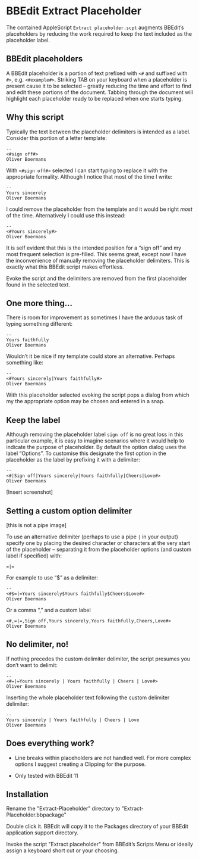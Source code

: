 # BBEdit Extract Placeholder

The contained AppleScript `Extract placeholder.scpt` augments BBEdit’s placeholders by reducing the work required to keep the text included as the placeholder label.

## BBEdit placeholders

A BBEdit placeholder is a portion of text prefixed with `<#` and suffixed with `#>`, e.g. `<#example#>`. Striking TAB on your keyboard when a placeholder is present cause it to be selected – greatly reducing the time and effort to find and edit these portions of the document. Tabbing through the document will highlight each placeholder ready to be replaced when one starts typing.

## Why this script

Typically the text between the placeholder delimiters is intended as a label. Consider this portion of a letter template:

	--
	<#sign off#>
	Oliver Boermans

With `<#sign off#>` selected I can start typing to replace it with the appropriate formality. Although I notice that most of the time I write:

	--
	Yours sincerely
	Oliver Boermans

I could remove the placeholder from the template and it would be right *most* of the time. Alternatively I could use this instead:

	--
	<#Yours sincerely#>
	Oliver Boermans

It is self evident that this is the intended position for a “sign off” and my most frequent selection is pre-filled. This seems great, except now I have the inconvenience of manually removing the placeholder delimiters. This is exactly what this BBEdit script makes effortless.

Evoke the script and the delimiters are removed from the first placeholder found in the selected text.

## One more thing…

There is room for improvement as sometimes I have the arduous task of typing something different:

	--
	Yours faithfully
	Oliver Boermans

Wouldn’t it be nice if my template could store an alternative. Perhaps something like:

	--
	<#Yours sincerely|Yours faithfully#>
	Oliver Boermans

With this placeholder selected evoking the script pops a dialog from which my the appropriate option may be chosen and entered in a snap.

## Keep the label

Although removing the placeholder label `sign off` is no great loss in this particular example, it is easy to imagine scenarios where it would help to indicate the purpose of placeholder. By default the option dialog uses the label “Options”. To customise this designate the first option in the placeholder as the label by prefixing it with a delimiter:

	--
	<#|Sign off|Yours sincerely|Yours faithfully|Cheers|Love#>
	Oliver Boermans

[Insert screenshot]

## Setting a custom option delimiter

[this is not a pipe image]

To use an alternative delimiter (perhaps to use a pipe `|` in your output) specify one by placing the desired character or characters at the very start of the placeholder – separating it from the placeholder options (and custom label if specified) with:

	=|=

For example to use “$” as a delimiter:

	--
	<#$=|=Yours sincerely$Yours faithfully$Cheers$Love#>
	Oliver Boermans

Or a comma “,” and a custom label

	<#,=|=,Sign off,Yours sincerely,Yours faithfully,Cheers,Love#>
	Oliver Boermans


## No delimiter, no!

If nothing precedes the custom delimiter delimiter, the script presumes you don’t want to delimit:

	--
	<#=|=Yours sincerely | Yours faithfully | Cheers | Love#>
	Oliver Boermans

Inserting the whole placeholder text following the custom delimiter delimiter:

	--
	Yours sincerely | Yours faithfully | Cheers | Love
	Oliver Boermans


## Does everything work?

- Line breaks within placeholders are not handled well. For more complex options I suggest creating a Clipping for the purpose.

- Only tested with BBEdit 11



## Installation

Rename the "Extract-Placeholder" directory to "Extract-Placeholder.bbpackage"

Double click it. BBEdit will copy it to the Packages directory of your BBEdit application support directory.

Invoke the script "Extract placeholder" from BBEdit’s Scripts Menu or ideally assign a keyboard short cut or your choosing.

